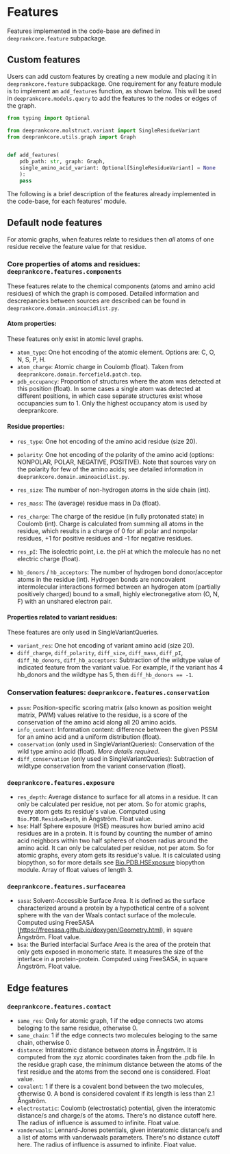 # Features

Features implemented in the code-base are defined in `deeprankcore.feature` subpackage.


## Custom features

Users can add custom features by creating a new module and placing it in `deeprankcore.feature` subpackage. One requirement for any feature module is to implement an `add_features` function, as shown below. This will be used in `deeprankcore.models.query` to add the features to the nodes or edges of the graph.

```python
from typing import Optional

from deeprankcore.molstruct.variant import SingleResidueVariant
from deeprankcore.utils.graph import Graph


def add_features(
    pdb_path: str, graph: Graph,
    single_amino_acid_variant: Optional[SingleResidueVariant] = None
    ):
    pass
```

The following is a brief description of the features already implemented in the code-base, for each features' module. 

## Default node features 
For atomic graphs, when features relate to residues then _all_ atoms of one residue receive the feature value for that residue.

### Core properties of atoms and residues: `deeprankcore.features.components`
These features relate to the chemical components (atoms and amino acid residues) of which the graph is composed. Detailed information and descrepancies between sources are described can be found in `deeprankcore.domain.aminoacidlist.py`.

#### Atom properties:
These features only exist in atomic level graphs.

- `atom_type`: One hot encoding of the atomic element. Options are: C, O, N, S, P, H.
- `atom_charge`: Atomic charge in Coulomb (float). Taken from `deeprankcore.domain.forcefield.patch.top`.
- `pdb_occupancy`: Proportion of structures where the atom was detected at this position (float). In some cases a single atom was detected at different positions, in which case separate structures exist whose occupancies sum to 1. Only the highest occupancy atom is used by deeprankcore. 

#### Residue properties:
- `res_type`: One hot encoding of the amino acid residue (size 20).
- `polarity`: One hot encoding of the polarity of the amino acid (options: NONPOLAR, POLAR, NEGATIVE, POSITIVE). Note that sources vary on the polarity for few of the amino acids; see detailed information in `deeprankcore.domain.aminoacidlist.py`.
- `res_size`: The number of non-hydrogen atoms in the side chain (int). 
- `res_mass`: The (average) residue mass in Da (float).
- `res_charge`: The charge of the residue (in fully protonated state) in Coulomb (int). Charge is calculated from summing all atoms in the residue, which results in a charge of 0 for all polar and nonpolar residues, +1 for positive residues and -1 for negative residues.
- `res_pI`: The isolectric point, i.e. the pH at which the molecule has no net electric charge (float).

- `hb_donors` / `hb_acceptors`: The number of hydrogen bond donor/acceptor atoms in the residue (int). Hydrogen bonds are noncovalent intermolecular interactions formed between an hydrogen atom (partially positively charged) bound to a small, highly electronegative atom (O, N, F) with an unshared electron pair.

#### Properties related to variant residues:
These features are only used in SingleVariantQueries.

- `variant_res`: One hot encoding of variant amino acid (size 20).
- `diff_charge`, `diff_polarity`, `diff_size`, `diff_mass`, `diff_pI`, `diff_hb_donors`, `diff_hb_acceptors`: Subtraction of the wildtype value of indicated feature from the variant value. For example, if the variant has 4 hb_donors and the wildtype has 5, then `diff_hb_donors == -1`.

### Conservation features: `deeprankcore.features.conservation`

- `pssm`: Position-specific scoring matrix (also known as position weight matrix, PWM) values relative to the residue, is a score of the conservation of the amino acid along all 20 amino acids. 
- `info_content`: Information content: difference between the given PSSM for an amino acid and a uniform distribution (float).
- `conservation` (only used in SingleVariantQueries): Conservation of the wild type amino acid (float). *More details required.*
- `diff_conservation` (only used in SingleVariantQueries): Subtraction of wildtype conservation from the variant conservation (float). 

### `deeprankcore.features.exposure`

- `res_depth`: Average distance to surface for all atoms in a residue. It can only be calculated per residue, not per atom. So for atomic graphs, every atom gets its residue's value. Computed using `Bio.PDB.ResidueDepth`, in Ångström. Float value. 
- `hse`: Half Sphere exposure (HSE) measures how buried amino acid residues are in a protein. It is found by counting the number of amino acid neighbors within two half spheres of chosen radius around the amino acid. It can only be calculated per residue, not per atom. So for atomic graphs, every atom gets its residue's value. It is calculated using biopython, so for more details see [Bio.PDB.HSExposure](https://biopython.org/docs/dev/api/Bio.PDB.HSExposure.html#module-Bio.PDB.HSExposure) biopython module. Array of float values of length 3.
  
### `deeprankcore.features.surfacearea`

- `sasa`: Solvent-Accessible Surface Area. It is defined as the surface characterized around a protein by a hypothetical centre of a solvent sphere with the van der Waals contact surface of the molecule. Computed using FreeSASA (https://freesasa.github.io/doxygen/Geometry.html), in square Ångström. Float value. 
- `bsa`: the Buried interfacial Surface Area is the area of the protein that only gets exposed in monomeric state. It measures the size of the interface in a protein-protein. Computed using FreeSASA, in square Ångström. Float value. 

## Edge features

### `deeprankcore.features.contact`

- `same_res`: Only for atomic graph, 1 if the edge connects two atoms beloging to the same residue, otherwise 0.  
- `same_chain`: 1 if the edge connects two molecules beloging to the same chain, otherwise 0.  
- `distance`: Interatomic distance between atoms in Ångström. It is computed from the xyz atomic coordinates taken from the .pdb file. In the residue graph case, the minimum distance between the atoms of the first residue and the atoms from the second one is considered. Float value. 
- `covalent`: 1 if there is a covalent bond between the two molecules, otherwise 0. A bond is considered covalent if its length is less than 2.1 Ångström.
- `electrostatic`: Coulomb (electrostatic) potential, given the interatomic distance/s and charge/s of the atoms. There's no distance cutoff here. The radius of influence is assumed to infinite. Float value. 
- `vanderwaals`: Lennard-Jones potentials, given interatomic distance/s and a list of atoms with vanderwaals parameters. There's no distance cutoff here. The radius of influence is assumed to infinite. Float value.
